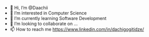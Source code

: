 - 👋 Hi, I’m @Daachii
- 👀 I’m interested in Computer Science
- 🌱 I’m currently learning Software Development
- 💞️ I’m looking to collaborate on ...
- 📫 How to reach me https://www.linkedin.com/in/dachigogitidze/

